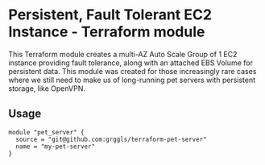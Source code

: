 # Persistent, Fault Tolerant EC2 Instance - Terraform module

This Terraform module creates a multi-AZ Auto Scale Group of 1 EC2 instance providing fault tolerance, along with an attached EBS Volume for persistent data. This module was created for those increasingly rare cases where we still need to make us of long-running pet servers with persistent storage, like OpenVPN.

## Usage

```hcl
module "pet_server" {
  source = "git@github.com:grggls/terraform-pet-server"
  name = "my-pet-server"
}
```
